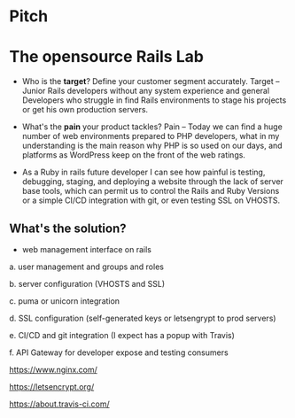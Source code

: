 # Pitch
# The opensource Rails Lab

- Who is the **target**? Define your customer segment accurately.
 Target – Junior Rails developers without any system experience and general Developers who struggle in find Rails environments to stage his projects or get his own production servers.

- What's the **pain** your product tackles?
 Pain – Today we can find a huge number of web environments prepared to PHP developers, what in my understanding is the main reason why PHP is so used on our days, and platforms as WordPress keep on the front of the web ratings.

- As a Ruby in rails future developer I can see how painful is testing, debugging, staging, and deploying a website through the lack of server base tools, which can permit us to control the Rails and Ruby Versions or a simple CI/CD integration with git, or even testing SSL on VHOSTS.

## What's the **solution**?
-	web management interface on rails

a.	user management and groups and roles

b.	server configuration (VHOSTS and SSL)

c.	puma or unicorn integration

d.	SSL configuration (self-generated keys or letsengrypt to prod servers)

e.	CI/CD and git integration (I expect has a popup with Travis)

f.	API Gateway for developer expose and testing consumers

https://www.nginx.com/

https://letsencrypt.org/

https://about.travis-ci.com/
